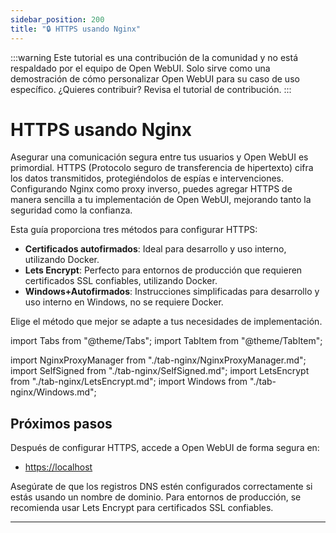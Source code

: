 ```yaml
---
sidebar_position: 200
title: "🔒 HTTPS usando Nginx"
---
```


:::warning
Este tutorial es una contribución de la comunidad y no está respaldado por el equipo de Open WebUI. Solo sirve como una demostración de cómo personalizar Open WebUI para su caso de uso específico. ¿Quieres contribuir? Revisa el tutorial de contribución.
:::

# HTTPS usando Nginx

Asegurar una comunicación segura entre tus usuarios y Open WebUI es primordial. HTTPS (Protocolo seguro de transferencia de hipertexto) cifra los datos transmitidos, protegiéndolos de espías e intervenciones. Configurando Nginx como proxy inverso, puedes agregar HTTPS de manera sencilla a tu implementación de Open WebUI, mejorando tanto la seguridad como la confianza.

Esta guía proporciona tres métodos para configurar HTTPS:

- **Certificados autofirmados**: Ideal para desarrollo y uso interno, utilizando Docker.
- **Lets Encrypt**: Perfecto para entornos de producción que requieren certificados SSL confiables, utilizando Docker.
- **Windows+Autofirmados**: Instrucciones simplificadas para desarrollo y uso interno en Windows, no se requiere Docker.

Elige el método que mejor se adapte a tus necesidades de implementación.


import Tabs from "@theme/Tabs";
import TabItem from "@theme/TabItem";

import NginxProxyManager from "./tab-nginx/NginxProxyManager.md";
import SelfSigned from "./tab-nginx/SelfSigned.md";
import LetsEncrypt from "./tab-nginx/LetsEncrypt.md";
import Windows from "./tab-nginx/Windows.md";

<Tabs>
  <TabItem value="NginxProxyManager" label="Nginx Proxy Manager">
    <NginxProxyManager />
  </TabItem>
  <TabItem value="letsencrypt" label="Lets Encrypt">
    <LetsEncrypt />
  </TabItem>
  <TabItem value="selfsigned" label="Certificados autofirmados">
    <SelfSigned />
  </TabItem>
  <TabItem value="windows" label="Windows">
    <Windows />
  </TabItem>
</Tabs>


## Próximos pasos

Después de configurar HTTPS, accede a Open WebUI de forma segura en:

- [https://localhost](https://localhost)

Asegúrate de que los registros DNS estén configurados correctamente si estás usando un nombre de dominio. Para entornos de producción, se recomienda usar Lets Encrypt para certificados SSL confiables.

---
